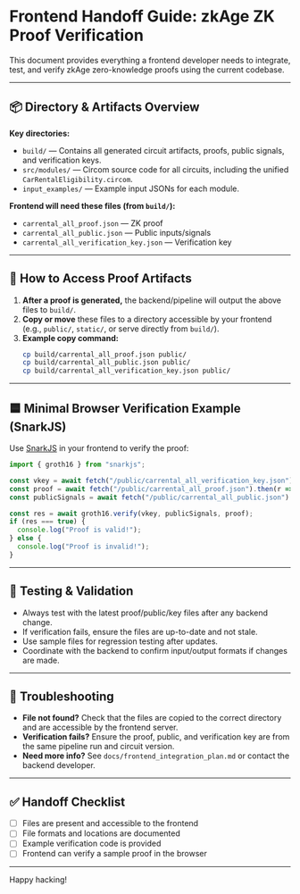 # Frontend Handoff Guide: zkAge ZK Proof Verification

This document provides everything a frontend developer needs to integrate, test, and verify zkAge zero-knowledge proofs using the current codebase.

---

## 📦 Directory & Artifacts Overview

**Key directories:**
- `build/` — Contains all generated circuit artifacts, proofs, public signals, and verification keys.
- `src/modules/` — Circom source code for all circuits, including the unified `CarRentalEligibility.circom`.
- `input_examples/` — Example input JSONs for each module.

**Frontend will need these files (from `build/`):**
- `carrental_all_proof.json` — ZK proof
- `carrental_all_public.json` — Public inputs/signals
- `carrental_all_verification_key.json` — Verification key

---

## 🔗 How to Access Proof Artifacts

1. **After a proof is generated,** the backend/pipeline will output the above files to `build/`.
2. **Copy or move** these files to a directory accessible by your frontend (e.g., `public/`, `static/`, or serve directly from `build/`).
3. **Example copy command:**
   ```bash
   cp build/carrental_all_proof.json public/
   cp build/carrental_all_public.json public/
   cp build/carrental_all_verification_key.json public/
   ```

---

## 🟦 Minimal Browser Verification Example (SnarkJS)

Use [SnarkJS](https://github.com/iden3/snarkjs) in your frontend to verify the proof:

```js
import { groth16 } from "snarkjs";

const vkey = await fetch("/public/carrental_all_verification_key.json").then(r => r.json());
const proof = await fetch("/public/carrental_all_proof.json").then(r => r.json());
const publicSignals = await fetch("/public/carrental_all_public.json").then(r => r.json());

const res = await groth16.verify(vkey, publicSignals, proof);
if (res === true) {
  console.log("Proof is valid!");
} else {
  console.log("Proof is invalid!");
}
```

---

## 🧪 Testing & Validation

- Always test with the latest proof/public/key files after any backend change.
- If verification fails, ensure the files are up-to-date and not stale.
- Use sample files for regression testing after updates.
- Coordinate with the backend to confirm input/output formats if changes are made.

---

## 📝 Troubleshooting

- **File not found?** Check that the files are copied to the correct directory and are accessible by the frontend server.
- **Verification fails?** Ensure the proof, public, and verification key are from the same pipeline run and circuit version.
- **Need more info?** See `docs/frontend_integration_plan.md` or contact the backend developer.

---

## ✅ Handoff Checklist

- [ ] Files are present and accessible to the frontend
- [ ] File formats and locations are documented
- [ ] Example verification code is provided
- [ ] Frontend can verify a sample proof in the browser

---

Happy hacking!
